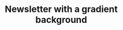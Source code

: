 ---
title: Newsletter with a gradient background
category: Marketing
paid: true
isActive: true
ltr: {"preview":"function App() {\n  return /*#__PURE__*/React.createElement(\"section\", {\n    className: \"py-28 relative\"\n  }, /*#__PURE__*/React.createElement(\"div\", {\n    className: \"relative z-10 max-w-screen-xl mx-auto px-4 justify-between items-center gap-12 md:px-8 md:flex\"\n  }, /*#__PURE__*/React.createElement(\"div\", {\n    className: \"flex-1 max-w-lg\"\n  }, /*#__PURE__*/React.createElement(\"h3\", {\n    className: \"text-3xl font-bold\"\n  }, \"Get our beautiful newsletter straight to your inbox.\")), /*#__PURE__*/React.createElement(\"div\", {\n    className: \"flex-1 mt-6 md:mt-0\"\n  }, /*#__PURE__*/React.createElement(\"form\", {\n    onSubmit: e => e.preventDefault(),\n    className: \"flex items-center gap-x-3 md:justify-end\"\n  }, /*#__PURE__*/React.createElement(\"div\", {\n    className: \"relative\"\n  }, /*#__PURE__*/React.createElement(\"svg\", {\n    className: \"w-6 h-6 text-gray-400 absolute left-3 inset-y-0 my-auto\",\n    xmlns: \"http://www.w3.org/2000/svg\",\n    fill: \"none\",\n    viewBox: \"0 0 24 24\",\n    strokeWidth: 1.5,\n    stroke: \"currentColor\"\n  }, /*#__PURE__*/React.createElement(\"path\", {\n    strokeLinecap: \"round\",\n    strokeLinejoin: \"round\",\n    d: \"M21.75 6.75v10.5a2.25 2.25 0 01-2.25 2.25h-15a2.25 2.25 0 01-2.25-2.25V6.75m19.5 0A2.25 2.25 0 0019.5 4.5h-15a2.25 2.25 0 00-2.25 2.25m19.5 0v.243a2.25 2.25 0 01-1.07 1.916l-7.5 4.615a2.25 2.25 0 01-2.36 0L3.32 8.91a2.25 2.25 0 01-1.07-1.916V6.75\"\n  })), /*#__PURE__*/React.createElement(\"input\", {\n    type: \"email\",\n    required: true,\n    placeholder: \"Enter your email\",\n    className: \"w-full pl-12 pr-3 py-2 text-gray-500 bg-white outline-none border focus:border-indigo-600 shadow-sm rounded-lg\"\n  })), /*#__PURE__*/React.createElement(\"button\", {\n    className: \"block w-auto py-3 px-4 font-medium text-sm text-center text-white bg-indigo-600 hover:bg-indigo-500 active:bg-indigo-700 active:shadow-none rounded-lg shadow\"\n  }, \"Subscribe\")))), /*#__PURE__*/React.createElement(\"div\", {\n    className: \"absolute inset-0 w-full h-full\",\n    style: {\n      background: \"linear-gradient(137.92deg, rgba(192, 132, 252, 0) 20.43%, rgba(232, 121, 249, 0.26) 49.66%, rgba(204, 171, 238, 0) 92.38%)\"\n    }\n  }));\n}","vue":{"vueTail":[],"vueCss":[]},"react":{"jsxCss":[],"jsxTail":[{"code":"export default () => {\n    return (\n        <section className=\"py-28 relative\">\n            <div className=\"relative z-10 max-w-screen-xl mx-auto px-4 justify-between items-center gap-12 md:px-8 md:flex\">\n                <div className=\"flex-1 max-w-lg\">\n                    <h3 className=\"text-3xl font-bold\">\n                        Get our beautiful newsletter straight to your inbox.\n                    </h3>\n                </div>\n                <div className=\"flex-1 mt-6 md:mt-0\">\n                    <form onSubmit={(e) => e.preventDefault()} className=\"flex items-center gap-x-3 md:justify-end\">\n                        <div className=\"relative\">\n                            <svg className=\"w-6 h-6 text-gray-400 absolute left-3 inset-y-0 my-auto\" xmlns=\"http://www.w3.org/2000/svg\" fill=\"none\" viewBox=\"0 0 24 24\" strokeWidth={1.5} stroke=\"currentColor\">\n                                <path strokeLinecap=\"round\" strokeLinejoin=\"round\" d=\"M21.75 6.75v10.5a2.25 2.25 0 01-2.25 2.25h-15a2.25 2.25 0 01-2.25-2.25V6.75m19.5 0A2.25 2.25 0 0019.5 4.5h-15a2.25 2.25 0 00-2.25 2.25m19.5 0v.243a2.25 2.25 0 01-1.07 1.916l-7.5 4.615a2.25 2.25 0 01-2.36 0L3.32 8.91a2.25 2.25 0 01-1.07-1.916V6.75\" />\n                            </svg>\n                            <input\n                                type=\"email\"\n                                required\n                                placeholder=\"Enter your email\"\n                                className=\"w-full pl-12 pr-3 py-2 text-gray-500 bg-white outline-none border focus:border-indigo-600 shadow-sm rounded-lg\"\n                            />\n                        </div>\n                        <button className=\"block w-auto py-3 px-4 font-medium text-sm text-center text-white bg-indigo-600 hover:bg-indigo-500 active:bg-indigo-700 active:shadow-none rounded-lg shadow\">\n                            Subscribe\n                        </button>\n                    </form>\n                </div>\n            </div>\n            <div className=\"absolute inset-0 w-full h-full\" style={{ background: \"linear-gradient(137.92deg, rgba(192, 132, 252, 0) 20.43%, rgba(232, 121, 249, 0.26) 49.66%, rgba(204, 171, 238, 0) 92.38%)\" }}></div>\n        </section>\n    )\n}","label":"App.jsx"}]}}
rtl: {"preview":"function App() {\n  return /*#__PURE__*/React.createElement(\"section\", {\n    className: \"py-28 relative\"\n  }, /*#__PURE__*/React.createElement(\"div\", {\n    className: \"relative z-10 max-w-screen-xl mx-auto px-4 justify-between items-center gap-12 md:px-8 md:flex\"\n  }, /*#__PURE__*/React.createElement(\"div\", {\n    className: \"flex-1 max-w-lg\"\n  }, /*#__PURE__*/React.createElement(\"h3\", {\n    className: \"text-3xl font-bold\"\n  }, \"\\u0627\\u062D\\u0635\\u0644 \\u0639\\u0644\\u0649 \\u0631\\u0633\\u0627\\u0644\\u062A\\u0646\\u0627 \\u0627\\u0644\\u0625\\u062E\\u0628\\u0627\\u0631\\u064A\\u0629 \\u0627\\u0644\\u062C\\u0645\\u064A\\u0644\\u0629 \\u0645\\u0628\\u0627\\u0634\\u0631\\u0629 \\u0625\\u0644\\u0649 \\u0628\\u0631\\u064A\\u062F\\u0643 \\u0627\\u0644\\u0627\\u0644\\u0643\\u062A\\u0631\\u0648\\u0646\\u064A.\")), /*#__PURE__*/React.createElement(\"div\", {\n    className: \"flex-1 mt-6 md:mt-0\"\n  }, /*#__PURE__*/React.createElement(\"form\", {\n    onSubmit: e => e.preventDefault(),\n    className: \"flex items-center gap-x-3 md:justify-end\"\n  }, /*#__PURE__*/React.createElement(\"div\", {\n    className: \"relative\"\n  }, /*#__PURE__*/React.createElement(\"svg\", {\n    className: \"w-6 h-6 text-gray-400 absolute right-3 inset-y-0 my-auto\",\n    xmlns: \"http://www.w3.org/2000/svg\",\n    fill: \"none\",\n    viewBox: \"0 0 24 24\",\n    strokeWidth: 1.5,\n    stroke: \"currentColor\"\n  }, /*#__PURE__*/React.createElement(\"path\", {\n    strokeLinecap: \"round\",\n    strokeLinejoin: \"round\",\n    d: \"M21.75 6.75v10.5a2.25 2.25 0 01-2.25 2.25h-15a2.25 2.25 0 01-2.25-2.25V6.75m19.5 0A2.25 2.25 0 0019.5 4.5h-15a2.25 2.25 0 00-2.25 2.25m19.5 0v.243a2.25 2.25 0 01-1.07 1.916l-7.5 4.615a2.25 2.25 0 01-2.36 0L3.32 8.91a2.25 2.25 0 01-1.07-1.916V6.75\"\n  })), /*#__PURE__*/React.createElement(\"input\", {\n    type: \"email\",\n    required: true,\n    placeholder: \"\\u0627\\u062F\\u062E\\u0644 \\u0628\\u0631\\u064A\\u062F\\u0643 \\u0627\\u0644\\u0627\\u0644\\u0643\\u062A\\u0631\\u0648\\u0646\\u064A\",\n    className: \"w-full pr-12 pl-3 py-2 text-gray-500 bg-white outline-none border focus:border-indigo-600 shadow-sm rounded-lg\"\n  })), /*#__PURE__*/React.createElement(\"button\", {\n    className: \"block w-auto py-3 px-4 font-medium text-sm text-center text-white bg-indigo-600 hover:bg-indigo-500 active:bg-indigo-700 active:shadow-none rounded-lg shadow\"\n  }, \"\\u0627\\u0634\\u062A\\u0631\\u0627\\u0643\")))), /*#__PURE__*/React.createElement(\"div\", {\n    className: \"absolute inset-0 w-full h-full\",\n    style: {\n      background: \"linear-gradient(137.92deg, rgba(192, 132, 252, 0) 20.43%, rgba(232, 121, 249, 0.26) 49.66%, rgba(204, 171, 238, 0) 92.38%)\"\n    }\n  }));\n}","react":{"jsxTail":[{"label":"App.jsx","code":"export default () => {\n\n    return (\n        <section className=\"py-28 relative\">\n            <div className=\"relative z-10 max-w-screen-xl mx-auto px-4 justify-between items-center gap-12 md:px-8 md:flex\">\n                <div className=\"flex-1 max-w-lg\">\n                    <h3 className=\"text-3xl font-bold\">\n                        احصل على رسالتنا الإخبارية الجميلة مباشرة إلى بريدك الالكتروني.\n                    </h3>\n                </div>\n                <div className=\"flex-1 mt-6 md:mt-0\">\n                    <form onSubmit={(e) => e.preventDefault()} className=\"flex items-center gap-x-3 md:justify-end\">\n                        <div className=\"relative\">\n                            <svg className=\"w-6 h-6 text-gray-400 absolute right-3 inset-y-0 my-auto\" xmlns=\"http://www.w3.org/2000/svg\" fill=\"none\" viewBox=\"0 0 24 24\" strokeWidth={1.5} stroke=\"currentColor\">\n                                <path strokeLinecap=\"round\" strokeLinejoin=\"round\" d=\"M21.75 6.75v10.5a2.25 2.25 0 01-2.25 2.25h-15a2.25 2.25 0 01-2.25-2.25V6.75m19.5 0A2.25 2.25 0 0019.5 4.5h-15a2.25 2.25 0 00-2.25 2.25m19.5 0v.243a2.25 2.25 0 01-1.07 1.916l-7.5 4.615a2.25 2.25 0 01-2.36 0L3.32 8.91a2.25 2.25 0 01-1.07-1.916V6.75\" />\n                            </svg>\n                            <input\n                                type=\"email\"\n                                required\n                                placeholder=\"ادخل بريدك الالكتروني\"\n                                className=\"w-full pr-12 pl-3 py-2 text-gray-500 bg-white outline-none border focus:border-indigo-600 shadow-sm rounded-lg\"\n                            />\n                        </div>\n                        <button className=\"block w-auto py-3 px-4 font-medium text-sm text-center text-white bg-indigo-600 hover:bg-indigo-500 active:bg-indigo-700 active:shadow-none rounded-lg shadow\">\n                            اشتراك\n                        </button>\n                    </form>\n                </div>\n            </div>\n            <div className=\"absolute inset-0 w-full h-full\" style={{ background: \"linear-gradient(137.92deg, rgba(192, 132, 252, 0) 20.43%, rgba(232, 121, 249, 0.26) 49.66%, rgba(204, 171, 238, 0) 92.38%)\" }}></div>\n        </section>\n    )\n}"}],"jsxCss":[]},"vue":{"vueTail":[],"vueCss":[]}}
slug: /newsletters
id: b1509926-fec6-4f09-af1d-82b1fb03588f
created_at: 1670151390612
---